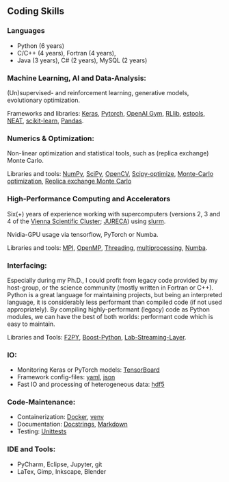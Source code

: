 ## Coding Skills
### Languages
- Python (6 years)
- C/C++ (4 years), Fortran (4 years), 
- Java (3 years), C# (2 years), MySQL (2 years)

### Machine Learning, AI and Data-Analysis: 
(Un)supervised- and reinforcement learning, generative models, evolutionary optimization.

Frameworks and libraries: 
[Keras](https://keras.io/), 
[Pytorch](https://pytorch.org/), 
[OpenAI Gym](https://gym.openai.com/),
[RLlib](https://docs.ray.io/en/latest/rllib.html),
[estools](https://github.com/hardmaru/estool), 
[NEAT](https://neat-python.readthedocs.io/en/latest/),
[scikit-learn](https://scikit-learn.org/),
[Pandas](https://pandas.pydata.org/).

### Numerics & Optimization:
Non-linear optimization and statistical tools, such as (replica exchange) Monte Carlo.

Libraries and tools:
[NumPy](https://numpy.org/),
[SciPy](https://scipy.org/),
[OpenCV](https://opencv.org/),
[Scipy-optimize](https://docs.scipy.org/doc/scipy/reference/optimize.html),
[Monte-Carlo optimization](https://de.wikipedia.org/wiki/Monte-Carlo-Simulation), 
[Replica exchange Monte Carlo](https://en.wikipedia.org/wiki/Parallel_tempering)


### High-Performance Computing and Accelerators
Six(+) years of experience working with supercomputers (versions 2, 3 and 4 of the [Vienna Scientific Cluster](https://www.vsc.ac.at/home/); [JURECA](https://www.fz-juelich.de/ias/jsc/EN/Expertise/Supercomputers/JURECA/JURECA_node.html)) using [slurm](https://slurm.schedmd.com/documentation.html).

Nvidia-GPU usage via tensorflow, PyTorch or Numba.

Libraries and tools:
[MPI](https://www.open-mpi.org/),
[OpenMP](https://www.vsc.ac.at/home/),
[Threading](https://docs.python.org/3/library/threading.html),
[multiprocessing](https://docs.python.org/3/library/multiprocessing.html),
[Numba](https://numba.pydata.org/).

### Interfacing:
Especially during my Ph.D., I could profit from legacy code provided by my host-group, or the science community (mostly written in Fortran or C++).
Python is a great language for maintaining projects, but being an interpreted language, it is considerably less performant than compiled code (if not used appropriately).
By compiling highly-performant (legacy) code as Python modules, we can have the best of both worlds: performant code which is easy to maintain.

Libraries and Tools:
[F2PY](https://numpy.org/doc/stable/f2py/),
[Boost-Python](https://www.boost.org/doc/libs/1_63_0/libs/python/doc/html/index.html),
[Lab-Streaming-Layer](https://labstreaminglayer.readthedocs.io/info/intro.html).

### IO:
- Monitoring Keras or PyTorch models: [TensorBoard](https://www.tensorflow.org/tensorboard)
- Framework config-files: [yaml](https://yaml.org/), [json](https://www.json.org/json-en.html)
- Fast IO and processing of heterogeneous data: [hdf5](https://www.hdfgroup.org/solutions/hdf5/)

### Code-Maintenance:
- Containerization: [Docker](https://www.docker.com/), [venv](https://docs.conda.io/projects/conda/en/latest/user-guide/tasks/manage-environments.html)
- Documentation: [Docstrings](https://www.python.org/dev/peps/pep-0257/), [Markdown](https://daringfireball.net/projects/markdown/)
- Testing: [Unittests](https://docs.python.org/3/library/unittest.html)

### IDE and Tools: 
- PyCharm, Eclipse, Jupyter, git
- LaTex, Gimp, Inkscape, Blender
